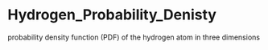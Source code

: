 # Hydrogen_Probability_Denisty
probability density function (PDF) of the hydrogen atom in three dimensions
